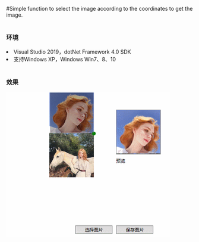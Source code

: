 #Simple function to select the image according to the coordinates to get the image.
# <h3>环境</h3>

<li>Visual Studio 2019，dotNet Framework 4.0 SDK</li>
<li>支持Windows XP，Windows Win7、8、10</li>
<br/>

<h3>效果</h3>
<img src="/CutImageSolution/resources/1.gif"/>
